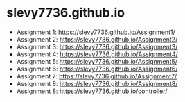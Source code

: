 # slevy7736.github.io

- Assignment 1: https://slevy7736.github.io/Assignment1/
- Assignment 2: https://slevy7736.github.io/Assignment2/
- Assignment 3: https://slevy7736.github.io/Assignment3/
- Assignment 4: https://slevy7736.github.io/Assignment4/
- Assignment 5: https://slevy7736.github.io/Assignment5/
- Assignment 6: https://slevy7736.github.io/Assignment6/
- Assignment 7: https://slevy7736.github.io/Assignment7/
- Assignment 8: https://slevy7736.github.io/Assignment8/
- Assignment 8: https://slevy7736.github.io/controller/
